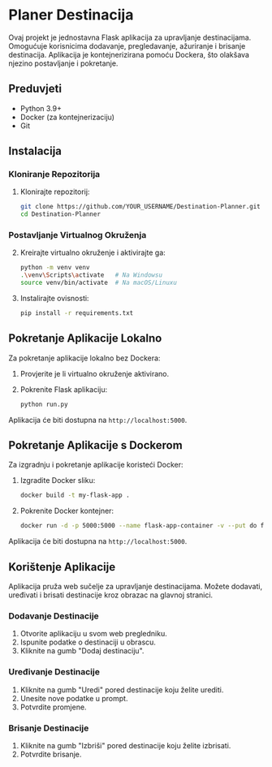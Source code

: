 # Planer Destinacija

Ovaj projekt je jednostavna Flask aplikacija za upravljanje destinacijama. Omogućuje korisnicima dodavanje, pregledavanje, ažuriranje i brisanje destinacija. Aplikacija je kontejnerizirana pomoću Dockera, što olakšava njezino postavljanje i pokretanje.

## Preduvjeti

- Python 3.9+
- Docker (za kontejnerizaciju)
- Git

## Instalacija

### Kloniranje Repozitorija

1. Klonirajte repozitorij:

    ```sh
    git clone https://github.com/YOUR_USERNAME/Destination-Planner.git
    cd Destination-Planner
    ```

### Postavljanje Virtualnog Okruženja

2. Kreirajte virtualno okruženje i aktivirajte ga:

    ```sh
    python -m venv venv
    .\venv\Scripts\activate   # Na Windowsu
    source venv/bin/activate  # Na macOS/Linuxu
    ```

3. Instalirajte ovisnosti:

    ```sh
    pip install -r requirements.txt
    ```

## Pokretanje Aplikacije Lokalno

Za pokretanje aplikacije lokalno bez Dockera:

1. Provjerite je li virtualno okruženje aktivirano.

2. Pokrenite Flask aplikaciju:

    ```sh
    python run.py
    ```

Aplikacija će biti dostupna na `http://localhost:5000`.

## Pokretanje Aplikacije s Dockerom

Za izgradnju i pokretanje aplikacije koristeći Docker:

1. Izgradite Docker sliku:

    ```sh
    docker build -t my-flask-app .
    ```

2. Pokrenite Docker kontejner:

    ```sh
    docker run -d -p 5000:5000 --name flask-app-container -v --put do file-- :/app/instance my-flask-app
    ```

Aplikacija će biti dostupna na `http://localhost:5000`.

## Korištenje Aplikacije

Aplikacija pruža web sučelje za upravljanje destinacijama. Možete dodavati, uređivati i brisati destinacije kroz obrazac na glavnoj stranici.

### Dodavanje Destinacije

1. Otvorite aplikaciju u svom web pregledniku.
2. Ispunite podatke o destinaciji u obrascu.
3. Kliknite na gumb "Dodaj destinaciju".

### Uređivanje Destinacije

1. Kliknite na gumb "Uredi" pored destinacije koju želite urediti.
2. Unesite nove podatke u prompt.
3. Potvrdite promjene.

### Brisanje Destinacije

1. Kliknite na gumb "Izbriši" pored destinacije koju želite izbrisati.
2. Potvrdite brisanje.

